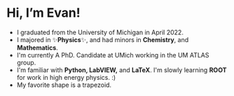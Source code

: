 # Hi, I’m Evan!
- I graduated from the University of Michigan in April 2022. 
- I majored in ✨**Physics**✨, and had minors in **Chemistry**, and **Mathematics**.
- I'm currently A PhD. Candidate at UMich working in the UM ATLAS group. 
- I'm familiar with **Python, LabVIEW,** and **LaTeX**. I'm slowly learning **ROOT** for work in high energy physics. :)
- My favorite shape is a trapezoid. 

<!---
CarpenterEvan/CarpenterEvan is a ✨ special ✨ repository because its `README.md` (this file) appears on your GitHub profile.
You can click the Preview link to take a look at your changes.
--->
